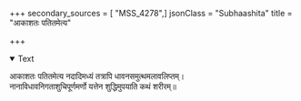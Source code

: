 +++
secondary_sources = [ "MSS_4278",]
jsonClass = "Subhaashita"
title = "आकाशतः पतितमेत्य"

+++

<details open><summary>Text</summary>

आकाशतः पतितमेत्य नदादिमध्यं तत्रापि धावनसमुत्थमलावलिप्तम्।  
नानाविधावनिगताशुचिपूर्णमर्णो यत्तेन शुद्धिमुपयाति कथं शरीरम्॥
</details>
